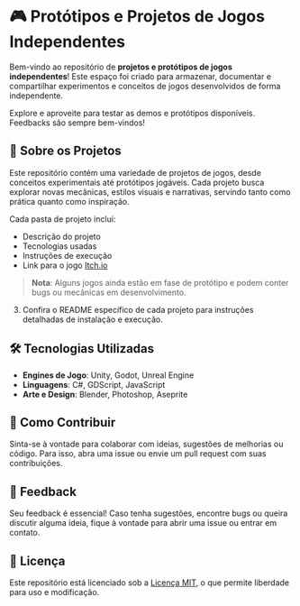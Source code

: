 
# 🎮 Protótipos e Projetos de Jogos Independentes

Bem-vindo ao repositório de **projetos e protótipos de jogos independentes**! Este espaço foi criado para armazenar, documentar e compartilhar experimentos e conceitos de jogos desenvolvidos de forma independente.

Explore e aproveite para testar as demos e protótipos disponíveis. Feedbacks são sempre bem-vindos!

## 📂 Sobre os Projetos

Este repositório contém uma variedade de projetos de jogos, desde conceitos experimentais até protótipos jogáveis. Cada projeto busca explorar novas mecânicas, estilos visuais e narrativas, servindo tanto como prática quanto como inspiração.

Cada pasta de projeto inclui:
- Descrição do projeto
- Tecnologias usadas
- Instruções de execução
- Link para o jogo [Itch.io](https://itch.io)

> **Nota**: Alguns jogos ainda estão em fase de protótipo e podem conter bugs ou mecânicas em desenvolvimento.

3. Confira o README específico de cada projeto para instruções detalhadas de instalação e execução.

## 🛠️ Tecnologias Utilizadas

- **Engines de Jogo**: Unity, Godot, Unreal Engine
- **Linguagens**: C#, GDScript, JavaScript
- **Arte e Design**: Blender, Photoshop, Aseprite

## 🤝 Como Contribuir

Sinta-se à vontade para colaborar com ideias, sugestões de melhorias ou código. Para isso, abra uma issue ou envie um pull request com suas contribuições.

## 📢 Feedback

Seu feedback é essencial! Caso tenha sugestões, encontre bugs ou queira discutir alguma ideia, fique à vontade para abrir uma issue ou entrar em contato.

## 📄 Licença

Este repositório está licenciado sob a [Licença MIT](LICENSE), o que permite liberdade para uso e modificação.

